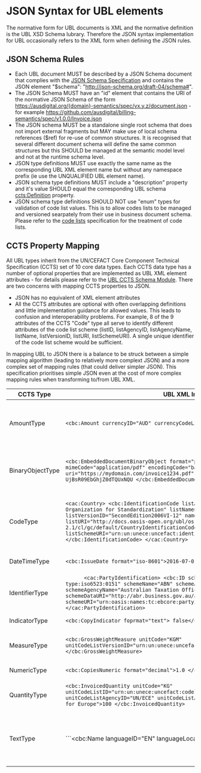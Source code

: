 # JSON Syntax for UBL elements

The normative form for UBL documents is XML and the normative definition is the UBL XSD Schema lubrary.  Therefore the JSON syntax implementation for UBL occasionally refers to the XML form when defining the JSON rules.

## JSON Schema Rules

* Each UBL document MUST be described by a JSON Schema document that complies with the [JSON Schema Specification](http://json-schema.org/documentation.html) and contains the JSON element "$schema": "http://json-schema.org/draft-04/schema#".  
* The JSON Schema MUST have an "id" element that contains the URI of the normative JSON Schema of the form https://ausdigital.org/{domain}-semantics/spec/vx.y.z/document.json - for example https://github.com/ausdigital/billing-semantics/spec/v1.0.0/Invoice.json
* The JSON schema MUST be a standalone single root schema that does not import external fragments but MAY make use of local schema references ($ref) for re-use of common structures.  It is recognised that several different document schema will define the same common structures but this SHOULD be managed at the semantic model level and not at the runtime schema level.
* JSON type definitions MUST use exactly the same name as the corresponding UBL XML element name but without any namespace prefix (ie use the UNQUALIFIED UBL element name).
* JSON schema type definitions MUST include a "description" property and it's value SHOULD equal the corresponding UBL schema <ccts:Definition> property.
* JSON schema type definitions SHOULD NOT use "enum" types for validation of code list values.  This is to allow codes lists to be managed and versioned searpately from their use in business document schema.  Please refer to the [code lists](https://github.com/ausdigital/code-lists) specification for the treatment of code lists.

## CCTS Property Mapping

All UBL types inherit from the UN/CEFACT Core Component Technical Specification (CCTS) set of 10 core data types. Each CCTS data type has a number of optional properties that are implemented as UBL XML element attributes - for details please refer to the [UBL CCTS Schema Module](https://docs.oasis-open.org/ubl/cs-UBL-2.0/xsd/common/CCTS_CCT_SchemaModule-2.0.xsd).  There are two concerns with mapping CCTS properties to JSON.
* JSON has no equivalent of XML element attributes
* All the CCTS attributes are optional with often overlapping definitions and little implementation guidance for allowed values.  This leads to confusion and interoperability problems. For example, 8 of the 9 attributes of the CCTS "Code" type all serve to identify different attributes of the code list scheme (listID, listAgencyID, listAgencyName, listName, listVersionID, listURI, listSchemeURI).  A single unique identifier of the code list scheme would be sufficient.

In mapping UBL to JSON there is a balance to be struck between a simple mapping algorithm (leading to relatively more complext JSON) and a more complex set of mapping rules (that could deliver simpler JSON).  This specification prioritises simple JSON even at the cost of more complex mapping rules when transforming to/from UBL XML.

|CCTS Type | UBL XML Implementation | JSON Implementation|Notes |
|--------------|------------|--------------------|------|
|AmountType|```<cbc:Amount currencyID="AUD" currencyCodeListVersionID="1996">10.00</cbc:Amount>```  |```"Amount":10.00``` | JSON representation will not specify currecy for every data element.  Instead it will use the UBL document level currency indicator "documentCurrencyCode":"AUD" |
|BinaryObjectType  |```<cbc:EmbeddedDocumentBinaryObject format="pdf" characterSetCode="utf-8" mimeCode="application/pdf" encodingCode="base64" uri="https://mydomain.com/invoice1234.pdf" filename="invoice1234.pdf"> UjBsR09EbGhjZ0dTQUxNQU </cbc:EmbeddedDocumentBinaryObject>```| ```"ExternalReference":{"URI":uri="https://mydomain.com/invoice1234.pdf", "DocumentHash":"H5DGjk67g3SDllk"}``` |UBL supports either embedded or referenced binary attachments.  The JSON implementaiton will always use the UBL "ExternalReference" Model |
|CodeType  |```<cac:Country> <cbc:IdentificationCode listAgencyID="5" listAgencyName="International Organization for Standardization" listName="Country Identification Code" listVersionID="SecondEdition2006VI-12" name="CountryIdentificationCode" languageID="en" listURI="http://docs.oasis-open.org/ubl/os-UBL-2.1/cl/gc/default/CountryIdentificationCode-2.1.gc" listSchemeURI="urn:un:unece:uncefact:identifierlist:standard:5:ISO316612A"> AU </cbc:IdentificationCode> </cac:Country>``` | ```"Country":"AU"``` |The reference codelist scheme for each coded element in a JSON UBL is defined as part of the implementation profile and is referenced through the CustomizationID as described in the [code-list specification](http://code-lists.readthedocs.io/en/latest/).|
|DateTimeType  | ```<cbc:IssueDate format="iso-8601">2016-07-01</cbc:IssueDate>``` | ```"issueDate":"2016-07-01"``` | JSON representation will always use ISO-8601 standard datetime format. |
|IdentifierType  |```      <cac:PartyIdentification> <cbc:ID schemeID="urn:oasis:names:tc:ebcore:partyid-type:iso6523:0151" schemeName="ABN" schemeAgencyID="ato.gov.au" schemeAgencyName="Australian Taxation Office" schemeVersionID=" " schemeDataURI="http://abr.business.gov.au/abrxmlsearchRPC/Forms/SearchByABNv201408.aspx" schemeURI="urn:oasis:names:tc:ebcore:partyid-type:iso6523:0151"> 51083392303</cbc:ID> </cac:PartyIdentification>```  | ```"PartyIdentification":{"ABN":"51083392303"}``` | JSON Implementation maintains a normative code-list of unique short names (eg "ABN") for each identifier category (eg party) |
|IndicatorType  |```<cbc:CopyIndicator foprmat="text"> false</cbc:CopyIndicator>```  | ```"CopyIndicator":false |  JSON representation will always use the JSON boolean type|
|MeasureType  |```<cbc:GrossWeightMeasure unitCode="KGM" unitCodeListVersionID="urn:un:unece:uncefact:codelist:specification:66411:8e">130 </cbc:GrossWeightMeasure>```  | ```"GrossWeightMeasure":{"value":130, "UnitCode":"KGM"}``` | JSON representation will be as a value/unit object tuple and, like UBL XML, will always use UN/ECE Rec20 code list |
|NumericType  |```<cbc:CopiesNumeric format="decimal">1.0 </cbc:CopiesNumeric>```  | ```"CopiesNumeric":1.0``` |JSON representation will always use the JSON Number type  |
|QuantityType  |```<cbc:InvoicedQuantity unitCode="KG" unitCodeListID="urn:un:unece:uncefact:codelist:specification:66411:8e" unitCodeListAgencyID="UN/ECE" unitCodeListAgencyName="United Nations Economic Commission for Europe">100 </cbc:InvoicedQuantity>```  | "InvoicedQuantity":{"Quantity":100, "UnitCode":"KGM"} |JSON representation will be as a value/unit object tuple and, like UBL XML, will always use UN/ECE Rec20 code list  |
|TextType  | ```<cbc:Name languageID="EN" languageLocaleID="">ACME Pty Ltd</cbc:Name> |"Name":"ACME Pty Ltd"  | JSON representation will not specify language for every string data element.  Instead it will use the UBL document level language indicator "Language":"EN" using ISO 639-1 language codes|

